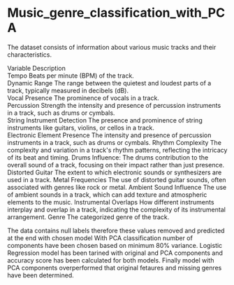 # Music_genre_classification_with_PCA								
The dataset consists of information about various music tracks and their characteristics.										


Variable	                      Description      
Tempo	                          Beats per minute (BPM) of the track.              
Dynamic Range	                  The range between the quietest and loudest parts of a track, typically measured in decibels (dB).            
Vocal Presence	                The prominence of vocals in a track.                                          
Percussion                      Strength	 the intensity and presence of percussion instruments in a track, such as drums or cymbals.                        
String Instrument Detection	    The presence and prominence of string instruments like guitars, violins, or cellos in a track.	
Electronic Element Presence    	The intensity and presence of percussion instruments in a track, such as drums or cymbals.
Rhythm Complexity	              The complexity and variation in a track's rhythm patterns, reflecting the intricacy of its beat and timing.
Drums Influence:               	The drums contribution to the overall sound of a track, focusing on their impact rather than just presence.	
Distorted Guitar	              The extent to which electronic sounds or synthesizers are used in a track.
Metal Frequencies	              The use of distorted guitar sounds, often associated with genres like rock or metal.
Ambient Sound Influence	        The use of ambient sounds in a track, which can add texture and atmospheric elements to the music.
Instrumental Overlaps	          How different instruments interplay and overlap in a track, indicating the complexity of its instrumental arrangement.
Genre                          	The categorized genre of the track.


The data contains null labels therefore these values removed and predicted at the end with chosen model
With PCA classification number of components have been chosen based on minimum 80% variance.
Logistic Regression model has been tarined with original and PCA components and accuracy score has been calculated for both models. 
Finally model with PCA components overperformed that original fetaures and missing genres have been determined. 
